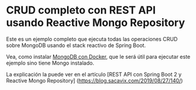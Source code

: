 # CRUD completo con REST API usando Reactive Mongo Repository 

Este es un ejemplo completo que ejecuta todas las operaciones CRUD sobre MongoDB usando el stack reactivo de Spring Boot.

Vea, como instalar [MongoDB con Docker](https://blog.sacavix.com/2019/08/27/como-instalar-mongodb-con-docker/), que le será útil para ejecutar este ejemplo sino tiene Mongo instalado.

La explicación la puede ver en el artículo [REST API con Spring Boot 2 y Reactive Mongo Repository] (https://blog.sacavix.com/2019/08/27/140/)
